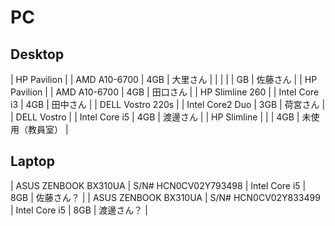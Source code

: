 <!-- -*- Coding: utf-8 -*- -->
<!-- > pandoc pc.md --include-in-header=header.txt -s -o pc.html -->

# PC

## Desktop

| HP Pavilion | | AMD A10-6700 | 4GB | 大里さん |
|  | |  | GB | 佐藤さん |
| HP Pavilion | | AMD A10-6700 | 4GB | 田口さん |
| HP Slimline 260 | | Intel Core i3 | 4GB | 田中さん |
| DELL Vostro 220s | | Intel Core2 Duo | 3GB | 荷宮さん |
| DELL Vostro | | Intel Core i5 | 4GB | 渡邊さん |
| HP Slimline | | | 4GB | 未使用（教員室） |

## Laptop

| ASUS ZENBOOK BX310UA | S/N# HCN0CV02Y793498 | Intel Core i5 | 8GB | 佐藤さん？ |
| ASUS ZENBOOK BX310UA | S/N# HCN0CV02Y833499 | Intel Core i5 | 8GB | 渡邊さん？ |
